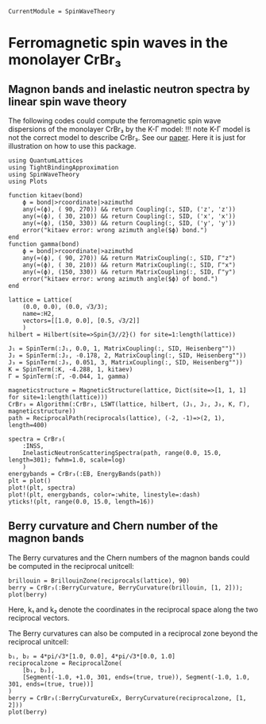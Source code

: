 ```@meta
CurrentModule = SpinWaveTheory
```

# Ferromagnetic spin waves in the monolayer CrBr₃

## Magnon bands and inelastic neutron spectra by linear spin wave theory

The following codes could compute the ferromagnetic spin wave dispersions of the monolayer CrBr₃ by the K-Γ model:
!!! note
    K-Γ model is not the correct model to describe CrBr₃. See our [paper](https://journals.aps.org/prb/abstract/10.1103/PhysRevB.104.L020402). Here it is just for illustration on how to use this package.


```@example CrBr3
using QuantumLattices
using TightBindingApproximation
using SpinWaveTheory
using Plots

function kitaev(bond)
    ϕ = bond|>rcoordinate|>azimuthd
    any(≈(ϕ), ( 90, 270)) && return Coupling(:, SID, ('z', 'z'))
    any(≈(ϕ), ( 30, 210)) && return Coupling(:, SID, ('x', 'x'))
    any(≈(ϕ), (150, 330)) && return Coupling(:, SID, ('y', 'y'))
    error("kitaev error: wrong azimuth angle($ϕ) bond.")
end
function gamma(bond)
    ϕ = bond|>rcoordinate|>azimuthd
    any(≈(ϕ), ( 90, 270)) && return MatrixCoupling(:, SID, Γ"z")
    any(≈(ϕ), ( 30, 210)) && return MatrixCoupling(:, SID, Γ"x")
    any(≈(ϕ), (150, 330)) && return MatrixCoupling(:, SID, Γ"y")
    error("kitaev error: wrong azimuth angle($ϕ) of bond.")
end

lattice = Lattice(
    (0.0, 0.0), (0.0, √3/3);
    name=:H2,
    vectors=[[1.0, 0.0], [0.5, √3/2]]
    )
hilbert = Hilbert(site=>Spin{3//2}() for site=1:length(lattice))

J₁ = SpinTerm(:J₁, 0.0, 1, MatrixCoupling(:, SID, Heisenberg""))
J₂ = SpinTerm(:J₂, -0.178, 2, MatrixCoupling(:, SID, Heisenberg""))
J₃ = SpinTerm(:J₃, 0.051, 3, MatrixCoupling(:, SID, Heisenberg""))
K = SpinTerm(:K, -4.288, 1, kitaev)
Γ = SpinTerm(:Γ, -0.044, 1, gamma)

magneticstructure = MagneticStructure(lattice, Dict(site=>[1, 1, 1] for site=1:length(lattice)))
CrBr₃ = Algorithm(:CrBr₃, LSWT(lattice, hilbert, (J₁, J₂, J₃, K, Γ), magneticstructure))
path = ReciprocalPath(reciprocals(lattice), (-2, -1)=>(2, 1), length=400)

spectra = CrBr₃(
    :INSS,
    InelasticNeutronScatteringSpectra(path, range(0.0, 15.0, length=301); fwhm=1.0, scale=log)
    )
energybands = CrBr₃(:EB, EnergyBands(path))
plt = plot()
plot!(plt, spectra)
plot!(plt, energybands, color=:white, linestyle=:dash)
yticks!(plt, range(0.0, 15.0, length=16))
```

## Berry curvature and Chern number of the magnon bands
The Berry curvatures and the Chern numbers of the magnon bands could be computed in the reciprocal unitcell:
```@example CrBr3
brillouin = BrillouinZone(reciprocals(lattice), 90)
berry = CrBr₃(:BerryCurvature, BerryCurvature(brillouin, [1, 2]));
plot(berry)
```
Here, k₁ and k₂ denote the coordinates in the reciprocal space along the two reciprocal vectors.

The Berry curvatures can also be computed in a reciprocal zone beyond the reciprocal unitcell:
```@example CrBr3
b₁, b₂ = 4*pi/√3*[1.0, 0.0], 4*pi/√3*[0.0, 1.0]
reciprocalzone = ReciprocalZone(
    [b₁, b₂],
    [Segment(-1.0, +1.0, 301, ends=(true, true)), Segment(-1.0, 1.0, 301, ends=(true, true))]
)
berry = CrBr₃(:BerryCurvatureEx, BerryCurvature(reciprocalzone, [1, 2]))
plot(berry)
```